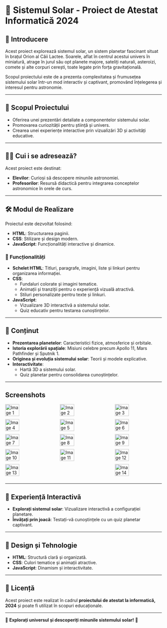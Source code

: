 # 🌌 Sistemul Solar - Proiect de Atestat Informatică 2024

## 📖 Introducere
Acest proiect explorează sistemul solar, un sistem planetar fascinant situat în brațul Orion al Căii Lactee. Soarele, aflat în centrul acestui univers în miniatură, atrage în jurul său opt planete majore, sateliți naturali, asteroizi, comete și alte corpuri cerești, toate legate prin forța gravitațională.

Scopul proiectului este de a prezenta complexitatea și frumusețea sistemului solar într-un mod interactiv și captivant, promovând înțelegerea și interesul pentru astronomie.

---

## 🎯 Scopul Proiectului
- Oferirea unei prezentări detaliate a componentelor sistemului solar.
- Promovarea curiozității pentru știință și univers.
- Crearea unei experiențe interactive prin vizualizări 3D și activități educative.

---

## 👨‍🏫 Cui i se adresează?
Acest proiect este destinat:
- **Elevilor**: Curioși să descopere minunile astronomiei.
- **Profesorilor**: Resursă didactică pentru integrarea conceptelor astronomice în orele de curs.

---

## 🛠 Modul de Realizare
Proiectul este dezvoltat folosind:
- **HTML**: Structurarea paginii.
- **CSS**: Stilizare și design modern.
- **JavaScript**: Funcționalități interactive și dinamice.

### 📑 Funcționalități
- **Schelet HTML**: Titluri, paragrafe, imagini, liste și linkuri pentru organizarea informației.
- **CSS**:
  - Fundaluri colorate și imagini tematice.
  - Animații și tranziții pentru o experiență vizuală atractivă.
  - Stiluri personalizate pentru texte și linkuri.
- **JavaScript**:
  - Vizualizare 3D interactivă a sistemului solar.
  - Quiz educativ pentru testarea cunoștințelor.

---

## 🌟 Conținut
- **Prezentarea planetelor**: Caracteristici fizice, atmosferice și orbitale.
- **Istoria explorării spațiale**: Misiuni celebre precum Apollo 11, Mars Pathfinder și Sputnik 1.
- **Originea și evoluția sistemului solar**: Teorii și modele explicative.
- **Interactivitate**:
  - Hartă 3D a sistemului solar.
  - Quiz planetar pentru consolidarea cunoștințelor.

---
##  Screenshots
<div style="display: flex; flex-wrap: wrap; justify-content: space-between;">
  <img src="![WhatsApp Image 2025-01-18 at 11 14 49_f35d9eac](https://github.com/user-attachments/assets/b30f6861-12cb-4a33-a08b-1a1329ee6a29)
" alt="Image 1" style="width: 30%; margin-bottom: 10px;">
  <img src="path/to/image2.jpg" alt="Image 2" style="width: 30%; margin-bottom: 10px;">
  <img src="path/to/image3.jpg" alt="Image 3" style="width: 30%; margin-bottom: 10px;">
  
  <img src="path/to/image4.jpg" alt="Image 4" style="width: 30%; margin-bottom: 10px;">
  <img src="path/to/image5.jpg" alt="Image 5" style="width: 30%; margin-bottom: 10px;">
  <img src="path/to/image6.jpg" alt="Image 6" style="width: 30%; margin-bottom: 10px;">
  
  <img src="path/to/image7.jpg" alt="Image 7" style="width: 30%; margin-bottom: 10px;">
  <img src="path/to/image8.jpg" alt="Image 8" style="width: 30%; margin-bottom: 10px;">
  <img src="path/to/image9.jpg" alt="Image 9" style="width: 30%; margin-bottom: 10px;">
  
  <img src="path/to/image10.jpg" alt="Image 10" style="width: 30%; margin-bottom: 10px;">
  <img src="path/to/image11.jpg" alt="Image 11" style="width: 30%; margin-bottom: 10px;">
  <img src="path/to/image12.jpg" alt="Image 12" style="width: 30%; margin-bottom: 10px;">
  
  <img src="path/to/image13.jpg" alt="Image 13" style="width: 30%; margin-bottom: 10px;">
  <img src="path/to/image14.jpg" alt="Image 14" style="width: 30%; margin-bottom: 10px;">
</div>


---
## 🚀 Experiență Interactivă
- **Explorați sistemul solar**: Vizualizare interactivă a configurației planetare.
- **Învățați prin joacă**: Testați-vă cunoștințele cu un quiz planetar captivant.

---

## 🎨 Design și Tehnologie
- **HTML**: Structură clară și organizată.
- **CSS**: Culori tematice și animații atractive.
- **JavaScript**: Dinamism și interactivitate.

---

## 📜 Licență
Acest proiect este realizat în cadrul **proiectului de atestat la informatică, 2024** și poate fi utilizat în scopuri educaționale.

---

🌟 **Explorați universul și descoperiți minunile sistemului solar!** 🚀
